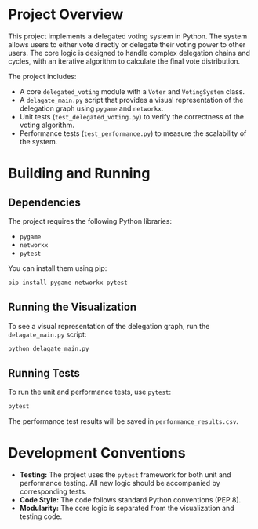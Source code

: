 
# Project Overview

This project implements a delegated voting system in Python. The system allows users to either vote directly or delegate their voting power to other users. The core logic is designed to handle complex delegation chains and cycles, with an iterative algorithm to calculate the final vote distribution.

The project includes:
- A core `delegated_voting` module with a `Voter` and `VotingSystem` class.
- A `delagate_main.py` script that provides a visual representation of the delegation graph using `pygame` and `networkx`.
- Unit tests (`test_delegated_voting.py`) to verify the correctness of the voting algorithm.
- Performance tests (`test_performance.py`) to measure the scalability of the system.

# Building and Running

## Dependencies

The project requires the following Python libraries:
- `pygame`
- `networkx`
- `pytest`

You can install them using pip:
```bash
pip install pygame networkx pytest
```

## Running the Visualization

To see a visual representation of the delegation graph, run the `delagate_main.py` script:
```bash
python delagate_main.py
```

## Running Tests

To run the unit and performance tests, use `pytest`:
```bash
pytest
```

The performance test results will be saved in `performance_results.csv`.

# Development Conventions

- **Testing:** The project uses the `pytest` framework for both unit and performance testing. All new logic should be accompanied by corresponding tests.
- **Code Style:** The code follows standard Python conventions (PEP 8).
- **Modularity:** The core logic is separated from the visualization and testing code.
